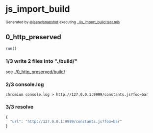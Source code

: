 # js_import_build

<sub>
  Generated by <a href="https://github.com/jsenv/core/tree/main/packages/independent/snapshot">@jsenv/snapshot</a> executing <a href="../js_import_build.test.mjs">../js_import_build.test.mjs</a>
</sub>

## 0_http_preserved

```js
run()
```

### 1/3 write 2 files into "./build/"

see [./0_http_preserved/build/](./0_http_preserved/build/)

### 2/3 console.log

```console
chromium console.log > http://127.0.0.1:9999/constants.js?foo=bar
```

### 3/3 resolve

```js
{
  "url": "http://127.0.0.1:9999/constants.js?foo=bar"
}
```